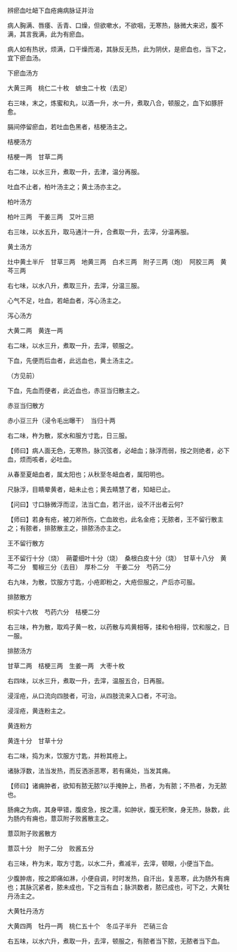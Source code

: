 辨瘀血吐衄下血疮痈病脉证并治

病人胸满、唇痿、舌青、口燥，但欲嗽水，不欲咽，无寒热，脉微大来迟，腹不满，其言我满，此为有瘀血。

病人如有热状，烦满，口干燥而渴，其脉反无热，此为阴伏，是瘀血也，当下之，宜下瘀血汤。

下瘀血汤方

大黄三两　桃仁二十枚　蟅虫二十枚（去足）

右三味，末之，炼蜜和丸，以酒一升，水一升，煮取八合，顿服之，血下如豚肝愈。

膈间停留瘀血，若吐血色黑者，桔梗汤主之。

桔梗汤方

桔梗一两　甘草二两

右二味，以水三升，煮取一升，去津，温分再服。

吐血不止者，柏叶汤主之；黄土汤亦主之。

柏叶汤方

柏叶三两　干姜三两　艾叶三把

右三味，以水五升，取马通汁一升，合煮取一升，去滓，分温再服。

黄土汤方

灶中黄土半斤　甘草三两　地黄三两　白术三两　附子三两（炮）　阿胶三两　黄芩三两

右七味，以水八升，煮取三升，去滓，分温三服。

心气不足，吐血，若衄血者，泻心汤主之。

泻心汤方

大黄二两　黄连一两

右二味，以水三升，煮取一升，去滓，顿服之。

下血，先便而后血者，此远血也，黄土汤主之。

（方见前）

下血，先血而便者，此近血也，赤豆当归散主之。

赤豆当归散方

赤小豆三升（浸令毛出曝干）　当归十两

右二味，杵为散，浆水和服方寸匙，日三服。

【师曰】病人面无色，无寒热，脉沉弦者，必衄血；脉浮而弱，按之则绝者，必下血，烦而咳者，必吐血。

从春至夏衄血者，属太阳也；从秋至冬衄血者，属阳明也。

尺脉浮，目睛晕黄者，衄未止也；黄去睛慧了者，知衄已止。

【问曰】寸口脉微浮而涩，法当亡血，若汗出，设不汗出者云何?

【师曰】若身有疮，被刀斧所伤，亡血故也，此名金疮；无脓者，王不留行散主之；有脓者，排脓散主之，排脓汤亦主之。

王不留行散方

王不留行十分（烧）　蒴藿细叶十分（烧）　桑根白皮十分（烧）　甘草十八分　黄芩二分　蜀椒三分（去目）　厚朴二分　干姜二分　芍药二分

右九味，为散，饮服方寸匙，小疮即粉之，大疮但服之，产后亦可服。

排脓散方

枳实十六枚　芍药六分　桔梗二分

右三味，杵为散，取鸡子黄一枚，以药散与鸡黄相等，揉和令相得，饮和服之，日一服。

排脓汤方

甘草二两　桔梗三两　生姜一两　大枣十枚

右四味，以水三升，煮取一升，去滓，温服五合，日再服。

浸淫疮，从口流向四肢者，可治，从四肢流来入口者，不可治。

浸淫疮，黄连粉主之。

黄连粉方

黄连十分　甘草十分

右二味，捣为末，饮服方寸匙，并粉其疮上。

诸脉浮数，法当发热，而反洒浙恶寒，若有痛处，当发其痈。

【师曰】诸痈肿者，欲知有脓无脓?以手掩肿上，热者，为有脓；不热者，为无脓也。

肠痈之为病，其身甲错，腹皮急，按之濡，如肿状，腹无积聚，身无热，脉数，此为肠内有痈也，薏苡附子败酱散主之。

薏苡附子败酱散方

薏苡十分　附子二分　败酱五分

右三味，杵为末，取方寸匙，以水二升，煮减半，去滓，顿眼，小便当下血。

少腹肿痞，按之即痛如淋，小便自调，时时发热，自汗出，复恶寒，此为肠外有痈也；其脉沉紧者，脓未成也，下之当有血；脉洪数者，脓已成也，可下之，大黄牡丹汤主之。

大黄牡丹汤方

大黄四两　牡丹一两　桃仁五十个　冬瓜子半升　芒硝三合

右五味，以水六升，煮取一升，去滓，顿服之，有脓者当下脓，无脓者当下血。

